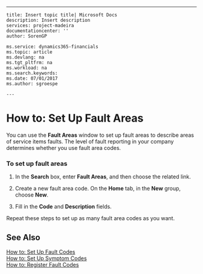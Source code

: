 ---
    title: Insert topic title| Microsoft Docs
    description: Insert description
    services: project-madeira
    documentationcenter: ''
    author: SorenGP

    ms.service: dynamics365-financials
    ms.topic: article
    ms.devlang: na
    ms.tgt_pltfrm: na
    ms.workload: na
    ms.search.keywords:
    ms.date: 07/01/2017
    ms.author: sgroespe

    ---
# How to: Set Up Fault Areas
You can use the **Fault Areas** window to set up fault areas to describe areas of service items faults. The level of fault reporting in your company determines whether you use fault area codes.  
  
### To set up fault areas  
  
1.  In the **Search** box, enter **Fault Areas**, and then choose the related link.  
  
2.  Create a new fault area   code. On the **Home** tab, in the **New** group, choose **New**.  
  
3.  Fill in the **Code** and **Description** fields.  
  
 Repeat these steps to set up as many fault area codes as you want.  
  
## See Also  
 [How to: Set Up Fault Codes](../how-to-set-up-fault-codes.md)   
 [How to: Set Up Symptom Codes](../how-to-set-up-symptom-codes.md)   
 [How to: Register Fault Codes](../how-to-register-fault-codes.md)
